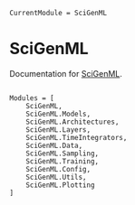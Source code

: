 ```@meta
CurrentModule = SciGenML
```

# SciGenML

Documentation for [SciGenML](https://github.com/nmucke/SciGenML.jl).

```@index
```

```@autodocs
Modules = [
    SciGenML, 
    SciGenML.Models, 
    SciGenML.Architectures, 
    SciGenML.Layers, 
    SciGenML.TimeIntegrators, 
    SciGenML.Data, 
    SciGenML.Sampling,
    SciGenML.Training,
    SciGenML.Config,
    SciGenML.Utils,
    SciGenML.Plotting
]
```
